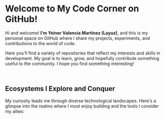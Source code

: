 <h1>Welcome to My Code Corner on GitHub!</h1>
<p>Hi and welcome! <strong>I'm Yeiner Valencia Martinez (Layuz)</strong>, and this is my personal space on GitHub where I share my projects, experiments, and contributions to the world of code.

Here you'll find a variety of repositories that reflect my interests and skills in development. My goal is to learn, grow, and hopefully contribute something useful to the community. I hope you find something interesting!</p>

<br>

<h2>Ecosystems I Explore and Conquer</h2>
<p>My curiosity leads me through diverse technological landscapes. Here's a glimpse into the realms where I most enjoy building and the tools I consider my allies:</p>
